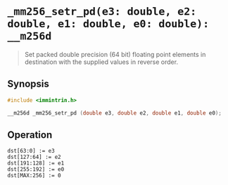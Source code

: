 `_mm256_setr_pd(e3: double, e2: double, e1: double, e0: double): __m256d`
=========================================================================

> Set packed double precision (64 bit) floating point elements in destination with the supplied values in reverse order.

## Synopsis

```c
#include <immintrin.h>

__m256d _mm256_setr_pd (double e3, double e2, double e1, double e0);
```

## Operation

```
dst[63:0] := e3
dst[127:64] := e2
dst[191:128] := e1
dst[255:192] := e0
dst[MAX:256] := 0
```
